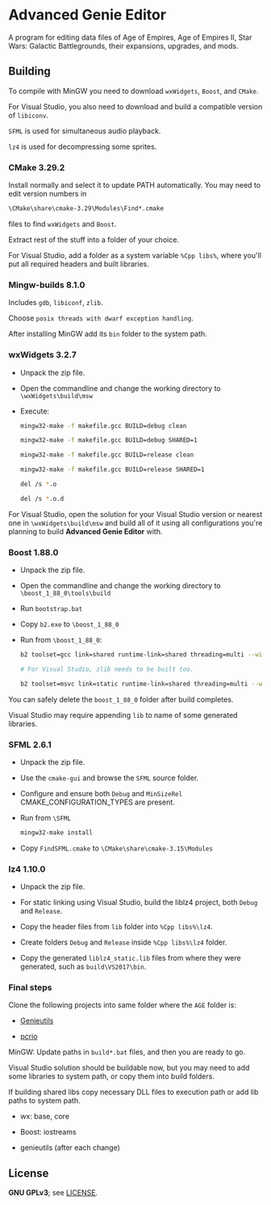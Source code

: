 # Advanced Genie Editor

A program for editing data files of Age of Empires, Age of Empires II, Star Wars: Galactic Battlegrounds, their expansions, upgrades, and mods.

## Building

To compile with MinGW you need to download `wxWidgets`, `Boost`, and `CMake`.

For Visual Studio, you also need to download and build a compatible version of `libiconv`.

`SFML` is used for simultaneous audio playback.

`lz4` is used for decompressing some sprites.

### CMake 3.29.2

Install normally and select it to update PATH automatically.
You may need to edit version numbers in

```sh
\CMake\share\cmake-3.29\Modules\Find*.cmake
```

files to find `wxWidgets` and `Boost`.

Extract rest of the stuff into a folder of your choice.

For Visual Studio, add a folder as a system variable `%Cpp libs%`,
where you'll put all required headers and built libraries.

### Mingw-builds 8.1.0

Includes `gdb`, `libiconf`, `zlib`.

Choose `posix threads with dwarf exception handling`.

After installing MinGW add its `bin` folder to the system path.

### wxWidgets 3.2.7

- Unpack the zip file.

- Open the commandline and change the working directory to `\wxWidgets\build\msw`

- Execute:

    ```sh
    mingw32-make -f makefile.gcc BUILD=debug clean

    mingw32-make -f makefile.gcc BUILD=debug SHARED=1

    mingw32-make -f makefile.gcc BUILD=release clean

    mingw32-make -f makefile.gcc BUILD=release SHARED=1

    del /s *.o

    del /s *.o.d
    ```

For Visual Studio, open the solution for your Visual Studio version or nearest one in `\wxWidgets\build\msw` and build all of it using all configurations you're planning to build **Advanced Genie Editor** with.

### Boost 1.88.0

- Unpack the zip file.

- Open the commandline and change the working directory to `\boost_1_88_0\tools\build`

- Run `bootstrap.bat`

- Copy `b2.exe` to `\boost_1_88_0`

- Run from `\boost_1_88_0`:

    ```sh
    b2 toolset=gcc link=shared runtime-link=shared threading=multi --with-iostreams

    # For Visual Studio, zlib needs to be built too.

    b2 toolset=msvc link=static runtime-link=shared threading=multi --with-iostreams -s ZLIB_SOURCE=".\tools\boost_install\test\iostreams\zlib-1.2.11" -s ZLIB_INCLUDE=".\tools\boost_install\test\iostreams\zlib-1.2.11"
    ```

You can safely delete the `boost_1_88_0` folder after build completes.

Visual Studio may require appending `lib` to name of some generated libraries.

### SFML 2.6.1

- Unpack the zip file.

- Use the `cmake-gui` and browse the `SFML` source folder.

- Configure and ensure both `Debug` and `MinSizeRel` CMAKE_CONFIGURATION_TYPES are present.

- Run from `\SFML`

    ```sh
    mingw32-make install
    ```

- Copy `FindSFML.cmake` to `\CMake\share\cmake-3.15\Modules`

### lz4 1.10.0

- Unpack the zip file.

- For static linking using Visual Studio, build the liblz4 project, both `Debug` and `Release`.

- Copy the header files from `lib` folder into `%Cpp libs%\lz4`.

- Create folders `Debug` and `Release` inside `%Cpp libs%\lz4` folder.

- Copy the generated `liblz4_static.lib` files from where they were generated, such as `build\VS2017\bin`.

### Final steps

Clone the following projects into same folder where the `AGE` folder is:

- [Genieutils](https://github.com/Tapsa/genieutils)

- [pcrio](https://github.com/Tapsa/pcrio)

MinGW: Update paths in `build*.bat` files, and then you are ready to go.

Visual Studio solution should be buildable now, but you may need to add some libraries to system path, or copy them into build folders.

If building shared libs copy necessary DLL files to execution path or add lib paths to system path.

- wx: base, core

- Boost: iostreams

- genieutils (after each change)

## License

**GNU GPLv3**; see [LICENSE](LICENSE).
